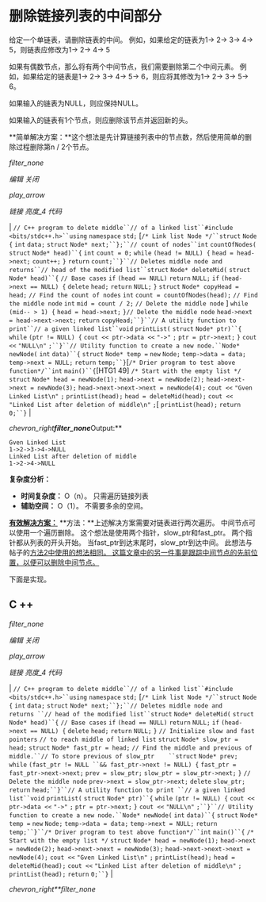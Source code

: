 # 删除链接列表的中间部分

给定一个单链表，请删除链表的中间。 例如，如果给定的链表为1-> 2-> 3-> 4-> 5，则链表应修改为1-> 2-> 4-> 5

如果有偶数节点，那么将有两个中间节点，我们需要删除第二个中间元素。 例如，如果给定的链表是1-> 2-> 3-> 4-> 5-> 6，则应将其修改为1-> 2-> 3-> 5-> 6。

如果输入的链表为NULL，则应保持NULL。

如果输入的链表有1个节点，则应删除该节点并返回新的头。

**简单解决方案：**这个想法是先计算链接列表中的节点数，然后使用简单的删除过程删除第n / 2个节点。

*filter_none*

*编辑*
*关闭*

*play_arrow*

*链接*
*亮度_4*
*代码*

| `// C++ program to delete middle``// of a linked list``#include <bits/stdc++.h>``using` `namespace` `std;` [`/* Link list Node */``struct` `Node {` `int` `data;` `struct` `Node* next;``};``// count of nodes``int` `countOfNodes(` `struct` `Node* head)``{` `int` `count = 0;` `while` `(head != NULL) {` `head = head->next;` `count++;` `}` `return` `count;``}``// Deletes middle node and returns``// head of the modified list``struct` `Node* deleteMid(` `struct` `Node* head)``{` `// Base cases` `if` `(head == NULL)` `return` `NULL;` `if` `(head->next == NULL) {` `delete` `head;` `return` `NULL;` `}` `struct` `Node* copyHead = head;` `// Find the count of nodes` `int` `count = countOfNodes(head);` `// Find the middle node` `int` `mid = count / 2;` `// Delete the middle node` ] `while` `(mid-- > 1) {` `head = head->next;` `}`​​ `// Delete the middle node` `head->next = head->next->next;` `return` `copyHead;``}``// A utility function to print``// a given linked list``void` `printList(` `struct` `Node* ptr)``{` `while` `(ptr != NULL) {` `cout << ptr->data <<` `"->"` `;` `ptr = ptr->next;` `}` `cout <<` `"NULL\n"` `;``}``// Utility function to create a new node.``Node* newNode(` `int` `data)``{` `struct` `Node* temp =` `new` `Node;` `temp->data = data;` `temp->next = NULL;` `return` `temp;``}`[`/* Drier program to test above function*/``int` `main()``{`[HTG1 49] `/* Start with the empty list */` `struct` `Node* head = newNode(1);` `head->next = newNode(2);` `head->next->next = newNode(3);` `head->next->next->next = newNode(4);` `cout <<` `"Gven Linked List\n"` `;` `printList(head);` `head = deleteMid(head);` `cout <<` `"Linked List after deletion of middle\n"` `;`[  `printList(head);` `return` `0;``}` |

*chevron_right**filter_none***Output:**

```
Gven Linked List
1->2->3->4->NULL
Linked List after deletion of middle
1->2->4->NULL

```

**复杂度分析：**

*   **时间复杂度：** O（n）。
    只需遍历链接列表
*   **辅助空间：** O（1）。
    不需要多余的空间。

<u>**有效解决方案：**</u>
**方法：**上述解决方案需要对链表进行两次遍历。 中间节点可以使用一个遍历删除。 这个想法是使用两个指针，slow_ptr和fast_ptr。 两个指针都从列表的开头开始。 当fast_ptr到达末尾时，slow_ptr到达中间。 此想法与帖子的[方法2中使用的想法相同。 这篇文章中的另一件事是跟踪中间节点的先前位置，以便可以删除中间节点。](https://www.geeksforgeeks.org/write-a-c-function-to-print-the-middle-of-the-linked-list/)

下面是实现。

## C ++

*filter_none*

*编辑*
*关闭*

*play_arrow*

*链接*
*亮度_4*
*代码*

| `// C++ program to delete middle``// of a linked list``#include <bits/stdc++.h>``using` `namespace` `std;` [`/* Link list Node */``struct` `Node {` `int` `data;` `struct` `Node* next;``};``// Deletes middle node and returns ``// head of the modified list``struct` `Node* deleteMid(` `struct` `Node* head)``{` `// Base cases` `if` `(head == NULL)` `return` `NULL;` `if` `(head->next == NULL) {` `delete` `head;` `return` `NULL;` `}` `// Initialize slow and fast pointers` `// to reach middle of linked list` `struct` `Node* slow_ptr = head;` `struct` `Node* fast_ptr = head;` `// Find the middle and previous of middle.``// To store previous of slow_ptr    ``struct` `Node* prev; ` `while` `(fast_ptr != NULL ``&& fast_ptr->next != NULL) {` `fast_ptr = fast_ptr->next->next;` `prev = slow_ptr;` `slow_ptr = slow_ptr->next;` `}` `// Delete the middle node` `prev->next = slow_ptr->next;` `delete` `slow_ptr;` `return` `head;``}``// A utility function to print ``// a given linked list``void` `printList(` `struct` `Node* ptr)``{` `while` `(ptr != NULL) {` `cout << ptr->data <<` `"->"` `;`​​  `ptr = ptr->next;` `}` `cout <<` `"NULL\n"` `;``}``// Utility function to create a new node.``Node* newNode(` `int` `data)``{` `struct` `Node* temp =` `new` `Node;` `temp->data = data;` `temp->next = NULL;` `return` `temp;``}``/* Driver program to test above function*/``int` `main()``{` `/* Start with the empty list */` `struct` `Node* head = newNode(1);` `head->next = newNode(2);` `head->next->next = newNode(3);` `head->next->next->next = newNode(4);` `cout <<` `"Gven Linked List\n"` `;` `printList(head);` `head = deleteMid(head);` `cout <<` `"Linked List after deletion of middle\n"` `;` `printList(head);` `return` `0;``}` |

*chevron_right**filter_none*